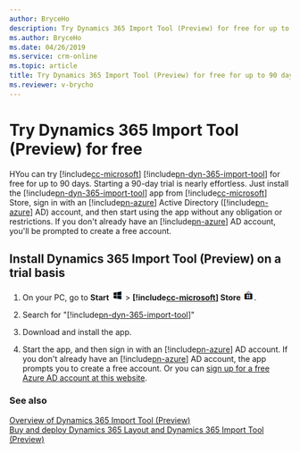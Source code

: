 ```yaml
---
author: BryceHo
description: Try Dynamics 365 Import Tool (Preview) for free for up to 90 days.
ms.author: BryceHo
ms.date: 04/26/2019
ms.service: crm-online
ms.topic: article
title: Try Dynamics 365 Import Tool (Preview) for free for up to 90 days.
ms.reviewer: v-brycho
---
```


# Try Dynamics 365 Import Tool (Preview) for free

HYou can try [!include[cc-microsoft](../includes/cc-microsoft.md)] [!include[pn-dyn-365-import-tool](../includes/pn-dyn-365-import-tool.md)] for free for up to 90 days. Starting a 90-day trial is nearly effortless. Just install the [!include[pn-dyn-365-import-tool](../includes/pn-dyn-365-import-tool.md)] app from [!include[cc-microsoft](../includes/cc-microsoft.md)] Store, sign in with an [!include[pn-azure](../includes/pn-azure.md)] Active Directory ([!include[pn-azure](../includes/pn-azure.md)] AD) account, and then start using the app without any obligation or restrictions. If you don't already have an [!include[pn-azure](../includes/pn-azure.md)] AD account, you'll be prompted to create a free account.

## Install Dynamics 365 Import Tool (Preview) on a trial basis

1. On your PC, go to **Start** ![Start](media/windows-button.png "Start") \> **[!include[cc-microsoft](../includes/cc-microsoft.md)] Store** ![Microsoft Store](media/store-button.png "Microsoft Store").

2. Search for "[!include[pn-dyn-365-import-tool](../includes/pn-dyn-365-import-tool.md)]"

3. Download and install the app.

4. Start the app, and then sign in with an [!include[pn-azure](../includes/pn-azure.md)] AD account. If you don't already have an [!include[pn-azure](../includes/pn-azure.md)] AD account, the app prompts you to 
create a free account. Or you can [sign up for a free Azure AD account at this website](https://azure.microsoft.com/en-us/free/). 

### See also

[Overview of Dynamics 365 Import Tool (Preview)](index.md)<br>
[Buy and deploy Dynamics 365 Layout and Dynamics 365 Import Tool (Preview)](https://docs.microsoft.com/en-us/dynamics365/mixed-reality/layout/buy-and-deploy-layout)
